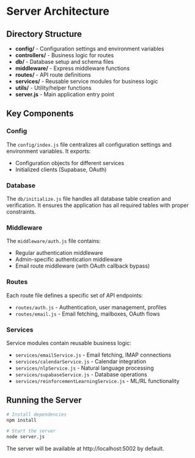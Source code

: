# Server Architecture

## Directory Structure

- **config/** - Configuration settings and environment variables
- **controllers/** - Business logic for routes
- **db/** - Database setup and schema files
- **middleware/** - Express middleware functions
- **routes/** - API route definitions
- **services/** - Reusable service modules for business logic
- **utils/** - Utility/helper functions
- **server.js** - Main application entry point

## Key Components

### Config

The `config/index.js` file centralizes all configuration settings and environment variables. It exports:
- Configuration objects for different services
- Initialized clients (Supabase, OAuth)

### Database

The `db/initialize.js` file handles all database table creation and verification. It ensures the application has all required tables with proper constraints.

### Middleware

The `middleware/auth.js` file contains:
- Regular authentication middleware
- Admin-specific authentication middleware
- Email route middleware (with OAuth callback bypass)

### Routes

Each route file defines a specific set of API endpoints:
- `routes/auth.js` - Authentication, user management, profiles
- `routes/email.js` - Email fetching, mailboxes, OAuth flows

### Services

Service modules contain reusable business logic:
- `services/emailService.js` - Email fetching, IMAP connections
- `services/calendarService.js` - Calendar integration
- `services/nlpService.js` - Natural language processing
- `services/supabaseService.js` - Database operations
- `services/reinforcementLearningService.js` - ML/RL functionality

## Running the Server

```bash
# Install dependencies
npm install

# Start the server
node server.js
```

The server will be available at http://localhost:5002 by default.